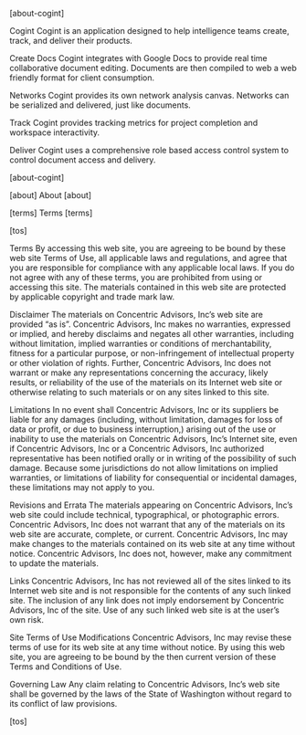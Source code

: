 [about-cogint]

Cogint
Cogint is an application designed to help intelligence teams create, track, and deliver their products.

Create
Docs
Cogint integrates with Google Docs to provide real time collaborative document editing. Documents are then compiled to web a web friendly format for client consumption.

Networks
Cogint provides its own network analysis canvas. Networks can be serialized and delivered, just like documents.

Track
Cogint provides tracking metrics for project completion and workspace interactivity.

Deliver
Cogint uses a comprehensive role based access control system to control document access and delivery.

[about-cogint]

[about] About [about]

[terms] Terms [terms]

[tos]

Terms
By accessing this web site, you are agreeing to be bound by these web site Terms of Use, all applicable laws and regulations, and agree that you are responsible for compliance with any applicable local laws. If you do not agree with any of these terms, you are prohibited from using or accessing this site. The materials contained in this web site are protected by applicable copyright and trade mark law.

Disclaimer
The materials on Concentric Advisors, Inc’s web site are provided “as is”. Concentric Advisors, Inc makes no warranties, expressed or implied, and hereby disclaims and negates all other warranties, including without limitation, implied warranties or conditions of merchantability, fitness for a particular purpose, or non-infringement of intellectual property or other violation of rights. Further, Concentric Advisors, Inc does not warrant or make any representations concerning the accuracy, likely results, or reliability of the use of the materials on its Internet web site or otherwise relating to such materials or on any sites linked to this site.

Limitations
In no event shall Concentric Advisors, Inc or its suppliers be liable for any damages (including, without limitation, damages for loss of data or profit, or due to business interruption,) arising out of the use or inability to use the materials on Concentric Advisors, Inc’s Internet site, even if Concentric Advisors, Inc or a Concentric Advisors, Inc authorized representative has been notified orally or in writing of the possibility of such damage. Because some jurisdictions do not allow limitations on implied warranties, or limitations of liability for consequential or incidental damages, these limitations may not apply to you.

Revisions and Errata
The materials appearing on Concentric Advisors, Inc’s web site could include technical, typographical, or photographic errors. Concentric Advisors, Inc does not warrant that any of the materials on its web site are accurate, complete, or current. Concentric Advisors, Inc may make changes to the materials contained on its web site at any time without notice. Concentric Advisors, Inc does not, however, make any commitment to update the materials.

Links
Concentric Advisors, Inc has not reviewed all of the sites linked to its Internet web site and is not responsible for the contents of any such linked site. The inclusion of any link does not imply endorsement by Concentric Advisors, Inc of the site. Use of any such linked web site is at the user’s own risk.

Site Terms of Use Modifications
Concentric Advisors, Inc may revise these terms of use for its web site at any time without notice. By using this web site, you are agreeing to be bound by the then current version of these Terms and Conditions of Use.

Governing Law
Any claim relating to Concentric Advisors, Inc’s web site shall be governed by the laws of the State of Washington without regard to its conflict of law provisions.

[tos]
